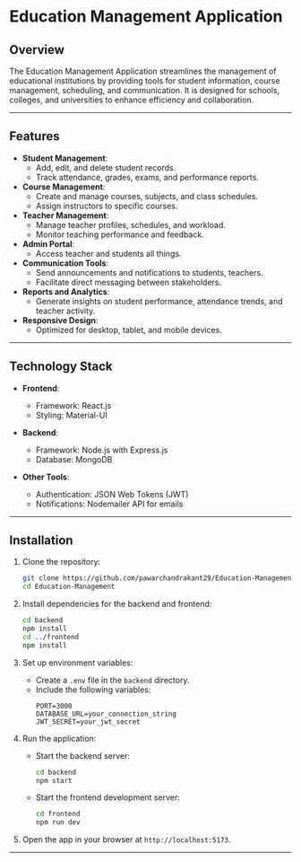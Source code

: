 # Education Management Application

## Overview
The Education Management Application streamlines the management of educational institutions by providing tools for student information, course management, scheduling, and communication. It is designed for schools, colleges, and universities to enhance efficiency and collaboration.

---

## Features

- **Student Management**:
  - Add, edit, and delete student records.
  - Track attendance, grades, exams, and performance reports.
- **Course Management**:
  - Create and manage courses, subjects, and class schedules.
  - Assign instructors to specific courses.
- **Teacher Management**:
  - Manage teacher profiles, schedules, and workload.
  - Monitor teaching performance and feedback.
- **Admin Portal**:
  - Access teacher and students all things.
- **Communication Tools**:
  - Send announcements and notifications to students, teachers.
  - Facilitate direct messaging between stakeholders.
- **Reports and Analytics**:
  - Generate insights on student performance, attendance trends, and teacher activity.
- **Responsive Design**:
  - Optimized for desktop, tablet, and mobile devices.

---

## Technology Stack

- **Frontend**:
  - Framework: React.js
  - Styling: Material-UI

- **Backend**:
  - Framework: Node.js with Express.js
  - Database: MongoDB

- **Other Tools**:
  - Authentication: JSON Web Tokens (JWT)
  - Notifications: Nodemailer API for emails

---

## Installation

1. Clone the repository:
   ```bash
   git clone https://github.com/pawarchandrakant29/Education-Management.git
   cd Education-Management
   ```

2. Install dependencies for the backend and frontend:
   ```bash
   cd backend
   npm install
   cd ../frontend
   npm install
   ```

3. Set up environment variables:
   - Create a `.env` file in the `backend` directory.
   - Include the following variables:
     ```env
     PORT=3000
     DATABASE_URL=your_connection_string
     JWT_SECRET=your_jwt_secret
     ```

4. Run the application:
   - Start the backend server:
     ```bash
     cd backend
     npm start
     ```
   - Start the frontend development server:
     ```bash
     cd frontend
     npm run dev
     ```

5. Open the app in your browser at `http://localhost:5173`.

---

